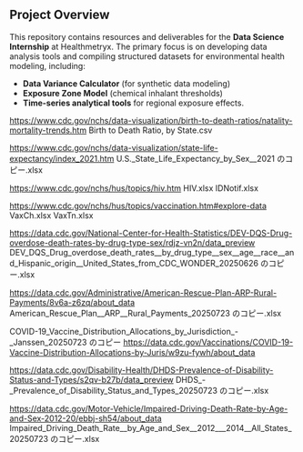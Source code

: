 ##  Project Overview
This repository contains resources and deliverables for the **Data Science Internship** at Healthmetryx. The primary focus is on developing data analysis tools and compiling structured datasets for environmental health modeling, including:  
- **Data Variance Calculator** (for synthetic data modeling)  
- **Exposure Zone Model** (chemical inhalant thresholds)  
- **Time-series analytical tools** for regional exposure effects.  










https://www.cdc.gov/nchs/data-visualization/birth-to-death-ratios/natality-mortality-trends.htm
Birth to Death Ratio, by State.csv


https://www.cdc.gov/nchs/data-visualization/state-life-expectancy/index_2021.htm
U.S._State_Life_Expectancy_by_Sex__2021 のコピー.xlsx


https://www.cdc.gov/nchs/hus/topics/hiv.htm
HIV.xlsx
IDNotif.xlsx



https://www.cdc.gov/nchs/hus/topics/vaccination.htm#explore-data
VaxCh.xlsx
VaxTn.xlsx


https://data.cdc.gov/National-Center-for-Health-Statistics/DEV-DQS-Drug-overdose-death-rates-by-drug-type-sex/rdjz-vn2n/data_preview
DEV_DQS_Drug_overdose_death_rates__by_drug_type__sex__age__race__and_Hispanic_origin__United_States_from_CDC_WONDER_20250626 のコピー.xlsx



https://data.cdc.gov/Administrative/American-Rescue-Plan-ARP-Rural-Payments/8v6a-z6zq/about_data
American_Rescue_Plan__ARP__Rural_Payments_20250723 のコピー.xlsx



COVID-19_Vaccine_Distribution_Allocations_by_Jurisdiction_-_Janssen_20250723 のコピー
https://data.cdc.gov/Vaccinations/COVID-19-Vaccine-Distribution-Allocations-by-Juris/w9zu-fywh/about_data


https://data.cdc.gov/Disability-Health/DHDS-Prevalence-of-Disability-Status-and-Types/s2qv-b27b/data_preview
DHDS_-_Prevalence_of_Disability_Status_and_Types_20250723 のコピー.xlsx


https://data.cdc.gov/Motor-Vehicle/Impaired-Driving-Death-Rate-by-Age-and-Sex-2012-20/ebbj-sh54/about_data
Impaired_Driving_Death_Rate__by_Age_and_Sex__2012___2014__All_States_20250723 のコピー.xlsx
